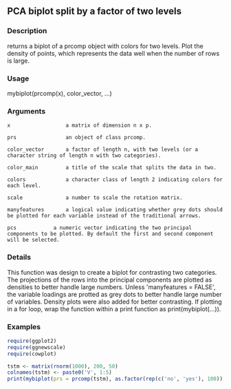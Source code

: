 ## PCA biplot split by a factor of two levels

### Description

returns a biplot of a prcomp object with colors for two levels. Plot the density of points, which represents the data well when the number of rows is large.

### Usage

mybiplot(prcomp(x), color_vector, ...)

### Arguments

	x                  a matrix of dimension n x p.
	                 
	prs                an object of class prcomp.
	                 
	color_vector       a factor of length n, with two levels (or a character string of length n with two categories).
	                 
	color_main         a title of the scale that splits the data in two.
	                 
	colors             a character class of length 2 indicating colors for each level.
	                 
	scale              a number to scale the rotation matrix.
	                 
	manyfeatures       a logical value indicating whether grey dots should be plotted for each variable instead of the traditional arrows.
                 
	pcs      	   a numeric vector indicating the two principal components to be plotted. By default the first and second component will be selected.


### Details

This function was design to create a biplot for contrasting two categories. The projections of the rows into the principal components are plotted as densities to better handle large numbers. Unless 'manyfeatures = FALSE', the variable loadings are protted as grey dots to better handle large number of variables. Density plots were also added for better contrasting.
If plotting in a for loop, wrap the function within a print function as print(mybiplot(...)).

### Examples
```R
require(ggplot2)
require(ggnewscale)
require(cowplot)

tstm <- matrix(rnorm(1000), 200, 50)
colnames(tstm) <- paste0('V', 1:5)
print(mybiplot(prs = prcomp(tstm), as.factor(rep(c('no', 'yes'), 100)), manyfeatures = T, pcs = c(1, 2)))
```

